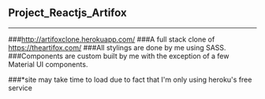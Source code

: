 ## Project_Reactjs_Artifox
---
###http://artifoxclone.herokuapp.com/
###A full stack clone of https://theartifox.com/
###All stylings are done by me using SASS.
###Components are custom built by me with the exception of a few Material UI components.

###*site may take time to load due to fact that I'm only using heroku's free service
